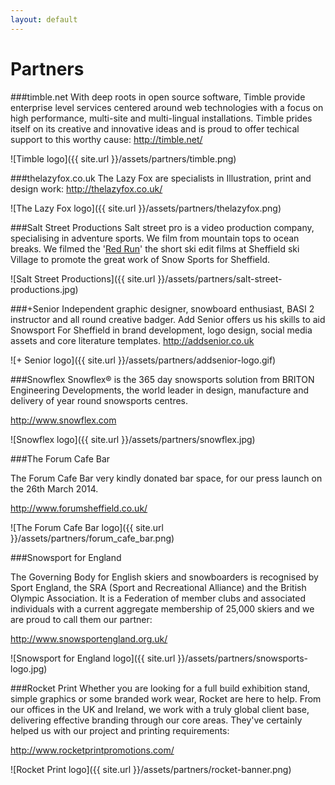 ```yaml
---
layout: default
---
```


# Partners

###timble.net
With deep roots in open source software, Timble provide enterprise level services centered around web technologies with a focus on high performance, multi-site and multi-lingual installations. Timble prides itself on its creative and innovative ideas and is proud to offer techical support to this worthy cause:
<a href="http://timble.net/" target="_blank">http://timble.net/</a>

![Timble logo]({{ site.url }}/assets/partners/timble.png)

###thelazyfox.co.uk
The Lazy Fox are specialists in Illustration, print and design work:
<a href="http://thelazyfox.co.uk/" target="_blank">http://thelazyfox.co.uk/</a>

![The Lazy Fox logo]({{ site.url }}/assets/partners/thelazyfox.png)

###Salt Street Productions
Salt street pro is a video production company, specialising in adventure sports. We film from mountain tops to ocean breaks. We filmed the '<a href="http://snowsportforsheffield.co.uk/media/38-red-run-salt-street-productions" target="_blank">Red Run</a>' the short ski edit films at Sheffield ski Village to promote the great work of Snow Sports for Sheffield.

![Salt Street Productions]({{ site.url }}/assets/partners/salt-street-productions.jpg)

###+Senior
Independent graphic designer, snowboard enthusiast, BASI 2 instructor and all round creative badger. Add Senior offers us his skills to aid Snowsport For Sheffield in brand development, logo design, social media assets and core literature templates.
<a href="http://addsenior.co.uk" target="_blank">http://addsenior.co.uk</a>

![+ Senior logo]({{ site.url }}/assets/partners/addsenior-logo.gif)

###Snowflex
Snowflex® is the 365 day snowsports solution from BRITON Engineering Developments, the world leader in design, manufacture and delivery of year round snowsports centres.

<a href="http://www.snowflex.com">http://www.snowflex.com</a>

![Snowflex logo]({{ site.url }}/assets/partners/snowflex.jpg)

###The Forum Cafe Bar

The Forum Cafe Bar very kindly donated bar space, for our press launch on the 26th March 2014. 

<a href="http://www.forumsheffield.co.uk/" target="_blank">http://www.forumsheffield.co.uk/</a>

![The Forum Cafe Bar logo]({{ site.url }}/assets/partners/forum_cafe_bar.png)

###Snowsport for England

The Governing Body for English skiers and snowboarders is recognised by Sport England, the SRA (Sport and Recreational Alliance) and the British Olympic Association. It is a Federation of member clubs and associated individuals with a current aggregate membership of 25,000 skiers and we are proud to call them our partner:

<a href="http://www.snowsportengland.org.uk/" target="_blank">http://www.snowsportengland.org.uk/</a>

![Snowsport for England logo]({{ site.url }}/assets/partners/snowsports-logo.jpg)

###Rocket Print
Whether you are looking for a full build exhibition stand, simple graphics or some branded work wear, Rocket are here to help. From our offices in the UK and Ireland, we work with a truly global client base, delivering effective branding through our core areas. They've certainly helped us with our project and printing requirements: 

<a href="http://www.rocketprintpromotions.com/" target="_blank">http://www.rocketprintpromotions.com/</a>

![Rocket Print logo]({{ site.url }}/assets/partners/rocket-banner.png)